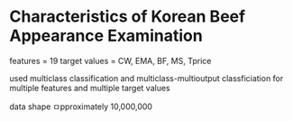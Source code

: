 
# Characteristics of Korean Beef Appearance Examination


features = 19 
target values = CW, EMA, BF, MS, Tprice

used multiclass classification and multiclass-multioutput classficiation for multiple features and multiple target values

data shape ㅁpproximately 10,000,000
